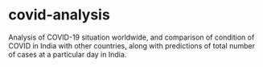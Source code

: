 # covid-analysis
Analysis of COVID-19 situation worldwide, and comparison of condition of COVID in India with other countries, along with predictions of total number of cases at a particular day in India.
